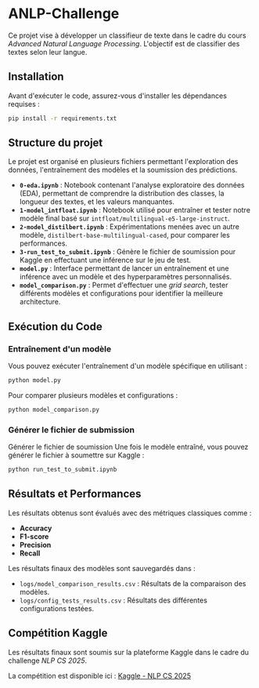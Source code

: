 # ANLP-Challenge

Ce projet vise à développer un classifieur de texte dans le cadre du cours *Advanced Natural Language Processing*. L'objectif est de classifier des textes selon leur langue.

## Installation

Avant d'exécuter le code, assurez-vous d'installer les dépendances requises :

```bash
pip install -r requirements.txt
```

## Structure du projet
Le projet est organisé en plusieurs fichiers permettant l'exploration des données, l'entraînement des modèles et la soumission des prédictions.

- **`0-eda.ipynb`** : Notebook contenant l'analyse exploratoire des données (EDA), permettant de comprendre la distribution des classes, la longueur des textes, et les valeurs manquantes.
- **`1-model_intfloat.ipynb`** : Notebook utilisé pour entraîner et tester notre modèle final basé sur `intfloat/multilingual-e5-large-instruct`.
- **`2-model_distilbert.ipynb`** : Expérimentations menées avec un autre modèle, `distilbert-base-multilingual-cased`, pour comparer les performances.
- **`3-run_test_to_submit.ipynb`** : Génère le fichier de soumission pour Kaggle en effectuant une inférence sur le jeu de test.
- **`model.py`** : Interface permettant de lancer un entraînement et une inférence avec un modèle et des hyperparamètres personnalisés.
- **`model_comparison.py`** : Permet d'effectuer une *grid search*, tester différents modèles et configurations pour identifier la meilleure architecture.

## Exécution du Code

### Entraînement d'un modèle
Vous pouvez exécuter l'entraînement d'un modèle spécifique en utilisant :

```bash
python model.py
```

Pour comparer plusieurs modèles et configurations :

```bash
python model_comparison.py
```

### Générer le fichier de submission

Générer le fichier de soumission
Une fois le modèle entraîné, vous pouvez générer le fichier à soumettre sur Kaggle :

```bash
python run_test_to_submit.ipynb
```

## Résultats et Performances

Les résultats obtenus sont évalués avec des métriques classiques comme :

- **Accuracy**
- **F1-score**
- **Precision**
- **Recall**

Les résultats finaux des modèles sont sauvegardés dans :

- `logs/model_comparison_results.csv` : Résultats de la comparaison des modèles.
- `logs/config_tests_results.csv` : Résultats des différentes configurations testées.

## Compétition Kaggle

Les résultats finaux sont soumis sur la plateforme Kaggle dans le cadre du challenge *NLP CS 2025*.

La compétition est disponible ici : [Kaggle - NLP CS 2025](https://www.kaggle.com/competitions/nlp-cs-2025)




